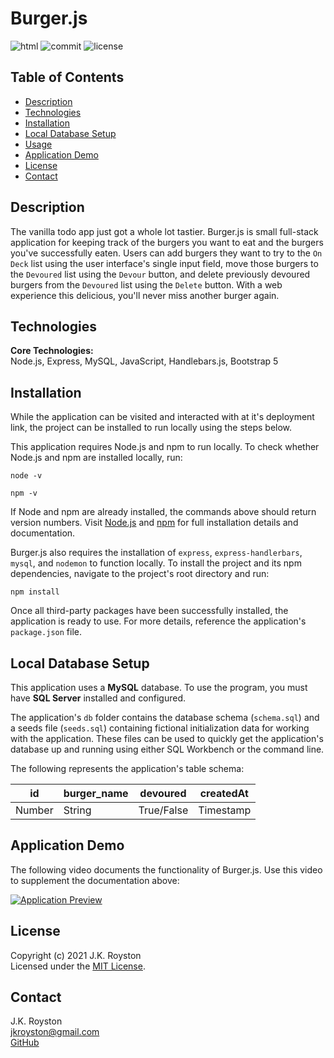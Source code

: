 # Burger.js

![html](https://img.shields.io/github/languages/top/jxhnkndl/burger?style=plastic)
![commit](https://img.shields.io/github/last-commit/jxhnkndl/burger?style=plastic)
![license](https://img.shields.io/static/v1?label=license&message=MIT&color=orange&style=plastic)


## Table of Contents
* [Description](#description)
* [Technologies](#technologies)
* [Installation](#installation)
* [Local Database Setup](#local-database-setup)
* [Usage](#usage)
* [Application Demo](#application-demo)
* [License](#license)
* [Contact](#contact)


## Description
The vanilla todo app just got a whole lot tastier. Burger.js is small full-stack application for keeping track of the burgers you want to eat and the burgers you've successfully eaten. Users can add burgers they want to try to the `On Deck` list using the user interface's single input field, move those burgers to the `Devoured` list using the `Devour` button, and delete previously devoured burgers from the `Devoured` list using the `Delete` button. With a web experience this delicious, you'll never miss another burger again.


## Technologies
**Core Technologies:**  
Node.js, Express, MySQL, JavaScript, Handlebars.js, Bootstrap 5  


## Installation
While the application can be visited and interacted with at it's deployment link, the project can be installed to run locally using the steps below.  

This application requires Node.js and npm to run locally. To check whether Node.js and npm are installed locally, run:
```
node -v
```
```
npm -v
```
If Node and npm are already installed, the commands above should return version numbers. Visit [Node.js](http://www.nodejs.org/) and [npm](https://docs.npmjs.com/downloading-and-installing-node-js-and-npm) for full installation details and documentation.  

Burger.js also requires the installation of `express`, `express-handlerbars`, `mysql`, and `nodemon` to function locally. To install the project and its npm dependencies, navigate to the project's root directory and run:
```
npm install
```
Once all third-party packages have been successfully installed, the application is ready to use. For more details, reference the application's `package.json` file.


## Local Database Setup

This application uses a **MySQL** database. To use the program, you must have **SQL Server** installed and configured.

The application's `db` folder contains the database schema (`schema.sql`) and a seeds file (`seeds.sql`) containing fictional initialization data for working with the application. These files can be used to quickly get the application's database up and running using either SQL Workbench or the command line.

The following represents the application's table schema:

id     | burger_name | devoured   | createdAt |
-------|-------------|------------|-----------|
Number | String      | True/False | Timestamp |


## Application Demo
The following video documents the functionality of Burger.js. Use this video to supplement the documentation above: 

[![Application Preview](assets/demo-gifs/team-profile-generator-demo.gif)](https://drive.google.com/file/d/1nJ2gbuWn2ufELPXuDB2jVWeGVIfOp53m/view)


## License
Copyright (c) 2021 J.K. Royston  
Licensed under the [MIT License](https://opensource.org/licenses/MIT).


## Contact
J.K. Royston  
<jkroyston@gmail.com>  
[GitHub](https://www.github.com/jxhnkndl)